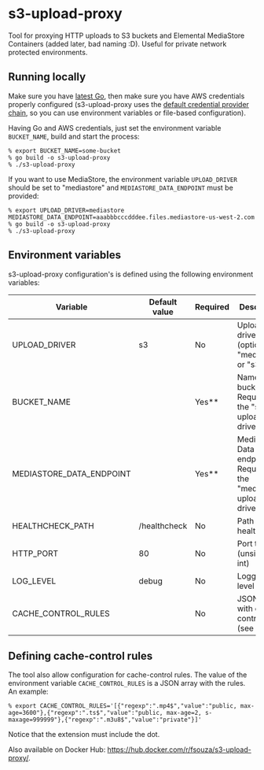 s3-upload-proxy
===============

Tool for proxying HTTP uploads to S3 buckets and Elemental MediaStore
Containers (added later, bad naming :D).  Useful for private network protected environments.

Running locally
---------------

Make sure you have [latest Go](https://golang.org/doc/install), then make sure
you have AWS credentials properly configured (s3-upload-proxy uses the [default
credential provider
chain](https://docs.aws.amazon.com/sdk-for-java/v1/developer-guide/credentials.html#credentials-default),
so you can use environment variables or file-based configuration).

Having Go and AWS credentials, just set the environment variable
``BUCKET_NAME``, build and start the process:

```
% export BUCKET_NAME=some-bucket
% go build -o s3-upload-proxy
% ./s3-upload-proxy
```

If you want to use MediaStore, the environment variable ``UPLOAD_DRIVER``
should be set to "mediastore" and ``MEDIASTORE_DATA_ENDPOINT`` must be
provided:

```
% export UPLOAD_DRIVER=mediastore MEDIASTORE_DATA_ENDPOINT=aaabbbcccdddee.files.mediastore-us-west-2.com
% go build -o s3-upload-proxy
% ./s3-upload-proxy
```

Environment variables
---------------------

s3-upload-proxy configuration's is defined using the following environment
variables:

| Variable                 | Default value | Required | Description                                                                             |
| ------------------------ | ------------- | -------- | --------------------------------------------------------------------------------------- |
| UPLOAD_DRIVER            | s3            | No       | Upload driver to use (options are "mediastore" or "s3")                                 |
| BUCKET_NAME              |               | Yes**    | Name of the bucket. Required for the "s3" upload driver                                 |
| MEDIASTORE_DATA_ENDPOINT |               | Yes**    | Media Store Data endpoint. Required for the "mediastore" upload driver                  |
| HEALTHCHECK_PATH         | /healthcheck  | No       | Path for healthcheck                                                                    |
| HTTP_PORT                | 80            | No       | Port to bind (unsigned int)                                                             |
| LOG_LEVEL                | debug         | No       | Logging level                                                                           |
| CACHE_CONTROL_RULES      |               | No       | JSON array with cache control rules (see below)                                         |

Defining cache-control rules
----------------------------

The tool also allow configuration for cache-control rules. The value of the
environment variable ``CACHE_CONTROL_RULES`` is a JSON array with the rules. An
example:

```
% export CACHE_CONTROL_RULES='[{"regexp":".mp4$","value":"public, max-age=3600"},{"regexp":".ts$","value":"public, max-age=2, s-maxage=999999"},{"regexp":".m3u8$","value":"private"}]'
```

Notice that the extension must include the dot.

Also available on Docker Hub: https://hub.docker.com/r/fsouza/s3-upload-proxy/.
